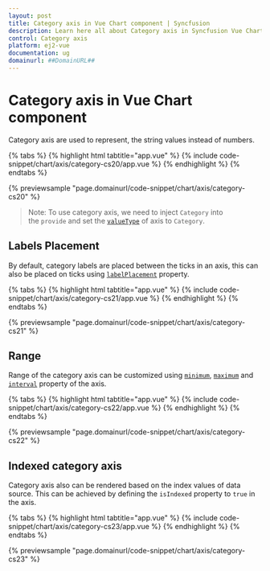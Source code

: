 ```yaml
---
layout: post
title: Category axis in Vue Chart component | Syncfusion
description: Learn here all about Category axis in Syncfusion Vue Chart component of Syncfusion Essential JS 2 and more.
control: Category axis 
platform: ej2-vue
documentation: ug
domainurl: ##DomainURL##
---
```


# Category axis in Vue Chart component

<!-- markdownlint-disable MD036 -->

Category axis are used to represent, the string values instead of numbers.

{% tabs %}
{% highlight html tabtitle="app.vue" %}
{% include code-snippet/chart/axis/category-cs20/app.vue %}
{% endhighlight %}
{% endtabs %}
        
{% previewsample "page.domainurl/code-snippet/chart/axis/category-cs20" %}

>Note: To use category axis, we need to inject `Category` into the `provide` and set the [`valueType`](https://ej2.syncfusion.com/vue/documentation/api/chart/axis/#valuetype) of axis to `Category`.

<!-- markdownlint-disable MD036 -->

## Labels Placement

<!-- markdownlint-disable MD036 -->

By default, category labels are placed between the ticks in an axis, this can also be placed on ticks using [`labelPlacement`](https://ej2.syncfusion.com/vue/documentation/api/chart/axis/#labelplacement) property.

{% tabs %}
{% highlight html tabtitle="app.vue" %}
{% include code-snippet/chart/axis/category-cs21/app.vue %}
{% endhighlight %}
{% endtabs %}
        
{% previewsample "page.domainurl/code-snippet/chart/axis/category-cs21" %}

## Range

Range of the category axis can be customized using [`minimum`](api-axisDirective.html#minimum-object),
[`maximum`](api-axisDirective.html#maximum-object) and [`interval`](api-axisDirective.html#interval-number) property of the axis.

{% tabs %}
{% highlight html tabtitle="app.vue" %}
{% include code-snippet/chart/axis/category-cs22/app.vue %}
{% endhighlight %}
{% endtabs %}
        
{% previewsample "page.domainurl/code-snippet/chart/axis/category-cs22" %}

## Indexed category axis

Category axis also can be rendered based on the index values of data source. This can be achieved by defining the `isIndexed` property to `true` in the axis.

{% tabs %}
{% highlight html tabtitle="app.vue" %}
{% include code-snippet/chart/axis/category-cs23/app.vue %}
{% endhighlight %}
{% endtabs %}
        
{% previewsample "page.domainurl/code-snippet/chart/axis/category-cs23" %}